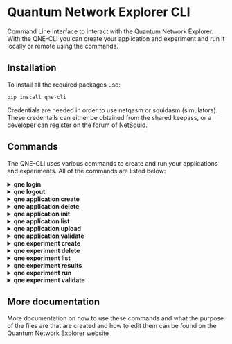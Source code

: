 # Quantum Network Explorer CLI
Command Line Interface to interact with the Quantum Network Explorer. With the QNE-CLI you can create your application and experiment and run it locally or remote using the commands. 

## Installation
To install all the required packages use:

```
pip install qne-cli
```

Credentials are needed in order to use netqasm or squidasm (simulators). These credentails can either be obtained from the shared keepass, or a developer can register on the forum of [NetSquid](https://forum.netsquid.org/ "NetSquid").

<!---
The snippet below will install the linked versions of netqasm and squidasm. For this, credentials are needed which can either be obtained from the shared keepass, or a developer can register on the forum of [NetSquid](https://forum.netsquid.org/ "NetSquid").

```bash
git submodule update --init
```

After you registered your account, execute the following steps:
1. Install Poetry following the [instructions](https://python-poetry.org/docs/#installation)

    or `pip install poetry`

1. Then `poetry install`
1. Then install `netqasm` and `squidasm` from the submodules:

    On macOs and Linux
    ```bash
    source "$( poetry env info -p )/bin/activate" && \
    pushd submodules/netqasm && make install && popd && \
    pushd submodules/squidasm && make install && popd
    ```

    On Windows

    ```powershell
    . "$(poetry env info --path)\bin\activate.ps1" && `
    pushd submodules\netqasm && make install && popd && `
    pushd submodules\squidasm && make install && popd
    ```

1. Done, [use Poetry](https://python-poetry.org/docs/basic-usage/) for all dependency management.
--->

## Commands
The QNE-CLI uses various commands to create and run your applications and experiments. All of the commands are listed below:

<!--- QNE LOGIN --->
<details closed>
<summary><b>qne login</b></summary>
Used to be logged in to a Quantum Network Explorer instance. If you want to run your experiment remotely, you have to be logged in.
<br></br>

```
qne login [OPTIONS] [HOST]

Arguments:
  [HOST]  [default: https://staging.quantum-network.com/]

Options:
  --username TEXT  Username of the remote user.  [required]
  --password TEXT  Password of the remote user.  [required]
  --help           Show this message and exit.
  
Example:
  qne login username password https://staging.quantum-network.com/
```
</details>


<!--- QNE LOGOUT --->
<details closed>
<summary><b>qne logout</b></summary>
Log out from a specific Quantum Network Explorer instance.
<br></br>
    
```
qne logout [OPTIONS] [HOST]

Arguments:
  [HOST]  [default: https://staging.quantum-network.com/]

Options:
  --help  Show this message and exit.
  
Example:
  qne logout default: https://staging.quantum-network.com/
```
</details>


<!--- QNE APPLICATION CREATE --->
<details closed>
<summary><b>qne application create</b></summary>
Create a new application in your current directory containing all the files that are needed to write your application. The application directory name will be based on the value given to <b>application</b>. Two child directories <b>src</b> and <b>config</b> will be created, along with the default files.
<br></br>
    
```
qne application create [OPTIONS] APPLICATION NODES...

Arguments:
  APPLICATION  Name of the application  [required]
  NODES...     Names of the nodes to be created  [required]

Options:
  --help  Show this message and exit.
  
Example:
  qne application create application_name node1 node2
```
</details>


<!--- QNE APPLICATION DELETE --->
<details closed>
<summary><b>qne application delete</b></summary>
Used to delete a remote application. All remote objects and files are deleted. However, the local files will persist.
<br></br>
    
```
qne application delete [OPTIONS]

Options:
  --help  Show this message and exit.

Example:
  qne application delete
```
</details>


<!--- QNE APPLICATION INIT --->
<details closed>
<summary><b>qne application init</b></summary>
This command can be called in an already existing application, used to initialize it. Any files that adhere to the naming conventions will be detected and moved to the appropriate location.
<br></br>
    
```
qne application init [OPTIONS]

Options:
  --help  Show this message and exit.

Example:
  qne appplication init
```
</details>



<!--- QNE APPLICATION LIST --->
<details closed>
<summary><b>qne application list</b></summary>
Show the list of all applications accessible to this user. If no flags are provided, this entails both remote and local applications are listed.
<br></br>
    
```
qne application list [OPTIONS]

Options:
  --remote / --local  Only list applications from this source.
  --help              Show this message and exit.

Example:
  qne application list
```
</details>



<!--- QNE APPLICATION UPLOAD --->
<details closed>
<summary><b>qne application upload</b></summary>
This command can be used to create or update a remote application. The command will either create a new application, starting with version 1 or update an already existing application and increment the version number.
<br></br>
    
```
qne application upload [OPTIONS]

Options:
  --help  Show this message and exit.

Example:
  qne application upload
```
</details>



<!--- QNE APPLICATION VALIDATE --->
<details closed>
<summary><b>qne application validate</b></summary>
This command can be used to validate the files that are in the application directory. It checks for a correct file structure, if all files and directories needed exist and if the json files are in correct format.
<br></br>
    
```
qne application validate [OPTIONS]

Options:
  --help  Show this message and exit.
  
Example:
  qne application validate
```
</details>



<!--- QNE EXPERIMENT CREATE --->
<details closed>
<summary><b>qne experiment create</b></summary>
Create a new experiment, based on either a local or a remote application name.
<br></br>
    
```
qne experiment create [OPTIONS] NAME APPLICATION NETWORK

Arguments:
  NAME         Name of the experiment.  [required]
  APPLICATION  Name of the application.  [required]
  NETWORK      Name of the network to be used. [required]

Options:
  --local / --remote  Run the application locally.  [default: True]
  --help              Show this message and exit.
  
Example:
  qne experiment create experiment_name application_name europe
```
</details>



<!--- QNE EXPERIMENT DELETE --->
<details closed>
<summary><b>qne experiment delete</b></summary>
Delete the entire experiment, both on the local and remote side.
<br></br>
    
```
qne experiment delete [OPTIONS]

Options:
  --help  Show this message and exit.
  
Example:
  qne experiment delete
```
</details>



<!--- QNE EXPERIMENT LIST --->
<details closed>
<summary><b>qne experiment list</b></summary>
List all the remote applications.
<br></br>
    
```
qne experiment list [OPTIONS]

Options:
  --help  Show this message and exit.
  
Example:
  qne experiment list
```
</details>



<!--- QNE EXPERIMENT RESULTS --->
<details closed>
<summary><b>qne experiment results</b></summary>
Download the results for an experiment that has been run.
<br></br>
    
```
qne experiment results [OPTIONS]

Options:
  --all   Get all results for this experiment.  [default: False]
  --show  Show the results on screen instead of saving to file.  [default:
          False]
  --help  Show this message and exit.
  
Example:
  qne experiment results
```
</details>


<details closed>
<!--- QNE EXPERIMENT RUN --->
<summary><b>qne experiment run</b></summary>
Using this command the experiment will be run on the backend. In case of a local run, netsquid will be used as backend simulator. 
<br></br>

```
qne experiment run [OPTIONS]

Options:
  --block  Wait for the result to be returned.  [default: False]
  --help   Show this message and exit.
  
Example:
  qne experiment run
```
</details>



<!--- QNE EXPERIMENT VALIDATE --->
<details closed>
<summary><b>qne experiment validate</b></summary>
Validates whether the experiment file structure is  complete and if the json content is valid.
<br></br>

```
qne experiment validate [OPTIONS]

Options:
  --help  Show this message and exit.
  
Example:
  qne experiment validate
```
</details>


## More documentation
More documentation on how to use these commands and what the purpose of the files are that are created and how to edit them can be found on the Quantum Network Explorer [website](https://beta.quantum-network.com/qne-cli)
